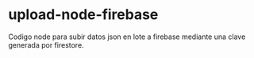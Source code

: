 # upload-node-firebase
Codigo node para subir datos json en lote a firebase mediante una clave generada por firestore.
